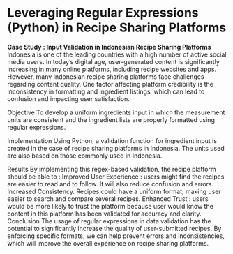 # Leveraging Regular Expressions (Python) in Recipe Sharing Platforms 


<b>Case Study : Input Validation in Indonesian Recipe Sharing Platforms</b>
Indonesia is one of the leading countries with a high number of active social media users. In today’s digital age, user-generated content is significantly increasing in many online platforms, including recipe websites and apps.
However, many Indonesian recipe sharing platforms face challenges regarding content quality. One factor affecting platform credibility is the inconsistency in formatting and ingredient listings, which can lead to confusion and impacting user satisfaction.

Objective
To develop a uniform ingredients input in which the measurement units are consistent and the ingredient lists are properly formatted using regular expressions.

Implementation
Using Python, a validation function for ingredient input is created in the case of recipe sharing platforms in Indonesia. The units used are also based on those commonly used in Indonesia.

Results
By implementing this regex-based validation, the recipe platform should be able to :
Improved User Experience : users might find the recipes are easier to read and to follow. It will also reduce confusion and errors.
Increased Consistency. Recipes could have a uniform format, making user easier to search and compare several recipes.
Enhanced Trust : users would be more likely to trust the platform because user would know the content in this platform has been validated for accuracy and clarity.
Conclusion
The usage of regular expressions in data validation has the potential to significantly increase the quality of user-submitted recipes. By enforcing specific formats, we can help prevent errors and inconsistencies, which will improve the overall experience on recipe sharing platforms.
